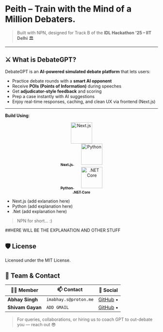 # Peith – Train with the Mind of a Million Debaters.
> 
> Built with NPN, designed for Track B of the **IDL Hackathon '25 – IIT Delhi** 🏛️

---

## ⚔️ What is DebateGPT?

DebateGPT is an **AI-powered simulated debate platform** that lets users:
- Practice debate rounds with a **smart AI opponent**
- Receive **POIs (Points of Information)** during speeches
- Get **adjudicator-style feedback** and scoring
- Prep a case instantly with AI suggestions
- Enjoy real-time responses, caching, and clean UX via frontend (Next.js)

---

**Build Using**:

<p align="center">
  <a href="https://nextjs.org/" target="_blank">
    <img src="https://cdn.jsdelivr.net/gh/devicons/devicon@latest/icons/nextjs/nextjs-original.svg" height="70" alt="Next.js" title="Next.js"/>
    <br/>
    <sub><b>Next.js</b></sub>
  </a>
  &nbsp;&nbsp;&nbsp;&nbsp;&nbsp;
  <a href="https://www.python.org/" target="_blank">
    <img src="https://cdn.jsdelivr.net/gh/devicons/devicon@latest/icons/python/python-original.svg" height="70" alt="Python" title="Python"/>
    <br/>
    <sub><b>Python</b></sub>
  </a>
  &nbsp;&nbsp;&nbsp;&nbsp;&nbsp;
  <a href="https://dotnet.microsoft.com/" target="_blank">
    <img src="https://cdn.jsdelivr.net/gh/devicons/devicon@latest/icons/dotnetcore/dotnetcore-original.svg" height="70" alt=".NET Core" title=".NET Core"/>
    <br/>
    <sub><b>.NET Core</b></sub>
  </a>
</p>


          
- Next.js (add exlanation here)
- Python (add explanation here)
- .Net (add explanation here)
> NPN for short... :)









##HERE WILL BE THE EXPLANATION AND OTHER STUFF













## 🛡️ License
Licensed under the MIT License.

## 🤝 Team & Contact

| 🧑‍💻 Member | 📫 Contact | 🔗 Social |
|------------|------------|----------|
| **Abhay Singh** | `imabhay.s@proton.me` | [GitHub](https://github.com/ChaudharyAbhay) •  |
| **Shivam Gayan** | `ADD GMAIL` | [GitHub](https://github.com/Shivam-Gayan) • |

> For queries, collaborations, or hiring us to coach GPT to out-debate you — reach out 😎

